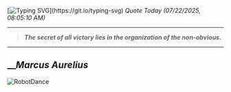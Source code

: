 [![Typing SVG](https://readme-typing-svg.herokuapp.com?font=Press+Start+2P&color=C2F784&size=35&width=900&height=100&lines=Hello+World%2C+I'm+Hung+!)](https://git.io/typing-svg) 
_Quote Today (07/22/2025, 08:05:10 AM)_
___
>**_The secret of all victory lies in the organization of the non-obvious._**
___

## __**_Marcus Aurelius_**

![RobotDance](src/assets/images/robot-dancing-dribble.gif?style=center)
